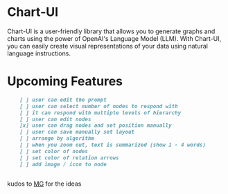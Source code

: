 # Chart-UI
Chart-UI is a user-friendly library that 
allows you to generate graphs and charts using the power of OpenAI's Language Model (LLM). With Chart-UI, you can easily create visual representations of your data using natural language instructions.

# Upcoming Features


```markdown
    [ ] user can edit the prompt
    [ ] user can select number of nodes to respond with
    [ ] it can respond with multiple levels of hierarchy
    [ ] user can edit nodes
    [x] user can drag nodes and set position manually
    [ ] user can save manually set layout
    [ ] arrange by algorithm
    [ ] when you zoom out, text is summarized (show 1 - 4 words)
    [ ] set color of nodes
    [ ] set color of relation arrows
    [ ] add image / icon to node
    

```
kudos to [MG] for the ideas



[MG]: https://github.com/mdroidian
